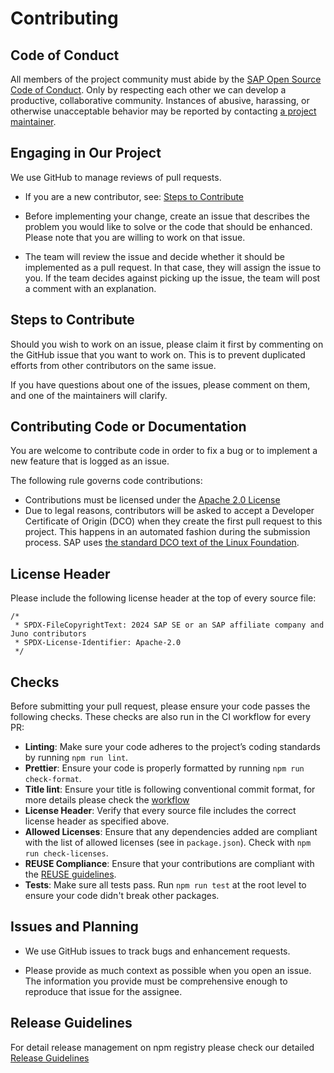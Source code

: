 # Contributing

## Code of Conduct

All members of the project community must abide by the [SAP Open Source Code of Conduct](https://github.com/SAP/.github/blob/main/CODE_OF_CONDUCT.md).
Only by respecting each other we can develop a productive, collaborative community.
Instances of abusive, harassing, or otherwise unacceptable behavior may be reported by contacting [a project maintainer](.reuse/dep5).

## Engaging in Our Project

We use GitHub to manage reviews of pull requests.

- If you are a new contributor, see: [Steps to Contribute](#steps-to-contribute)

- Before implementing your change, create an issue that describes the problem you would like to solve or the code that should be enhanced. Please note that you are willing to work on that issue.

- The team will review the issue and decide whether it should be implemented as a pull request. In that case, they will assign the issue to you. If the team decides against picking up the issue, the team will post a comment with an explanation.

## Steps to Contribute

Should you wish to work on an issue, please claim it first by commenting on the GitHub issue that you want to work on. This is to prevent duplicated efforts from other contributors on the same issue.

If you have questions about one of the issues, please comment on them, and one of the maintainers will clarify.

## Contributing Code or Documentation

You are welcome to contribute code in order to fix a bug or to implement a new feature that is logged as an issue.

The following rule governs code contributions:

- Contributions must be licensed under the [Apache 2.0 License](./LICENSE)
- Due to legal reasons, contributors will be asked to accept a Developer Certificate of Origin (DCO) when they create the first pull request to this project. This happens in an automated fashion during the submission process. SAP uses [the standard DCO text of the Linux Foundation](https://developercertificate.org/).

## License Header

Please include the following license header at the top of every source file:

```plaintext
/*
 * SPDX-FileCopyrightText: 2024 SAP SE or an SAP affiliate company and Juno contributors
 * SPDX-License-Identifier: Apache-2.0
 */
```

## Checks

Before submitting your pull request, please ensure your code passes the following checks. These checks are also run in the CI workflow for every PR:

- **Linting**: Make sure your code adheres to the project’s coding standards by running `npm run lint`.
- **Prettier**: Ensure your code is properly formatted by running `npm run check-format`.
- **Title lint**: Ensure your title is following conventional commit format, for more details please check the [workflow](.github/workflows/ci-title-lint-check.yaml)
- **License Header**: Verify that every source file includes the correct license header as specified above.
- **Allowed Licenses**: Ensure that any dependencies added are compliant with the list of allowed licenses (see in `package.json`). Check with `npm run check-licenses`.
- **REUSE Compliance**: Ensure that your contributions are compliant with the [REUSE guidelines](./reuse/dep5).
- **Tests**: Make sure all tests pass. Run `npm run test` at the root level to ensure your code didn't break other packages.

## Issues and Planning

- We use GitHub issues to track bugs and enhancement requests.

- Please provide as much context as possible when you open an issue. The information you provide must be comprehensive enough to reproduce that issue for the assignee.

## Release Guidelines

For detail release management on npm registry please check our detailed [Release Guidelines](./docs/RELEASE_GUIDELINES.mdx)
